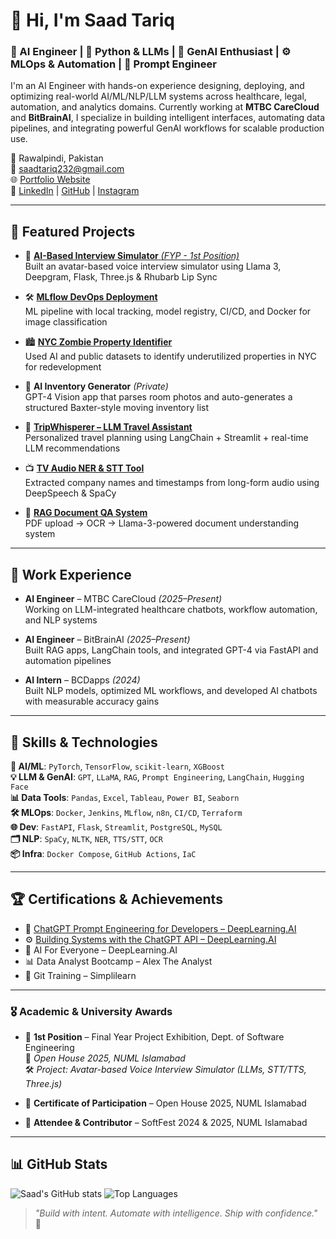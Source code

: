 # 👋 Hi, I'm Saad Tariq

### 🧠 AI Engineer | 🐍 Python & LLMs | 🧬 GenAI Enthusiast | ⚙️ MLOps & Automation | 🎯 Prompt Engineer

I'm an AI Engineer with hands-on experience designing, deploying, and optimizing real-world AI/ML/NLP/LLM systems across healthcare, legal, automation, and analytics domains. Currently working at **MTBC CareCloud** and **BitBrainAI**, I specialize in building intelligent interfaces, automating data pipelines, and integrating powerful GenAI workflows for scalable production use.

📍 Rawalpindi, Pakistan  
📧 saadtariq232@gmail.com  
🌐 [Portfolio Website](https://saadtariq10.github.io/PortfolioWebsite)  
🔗 [LinkedIn](https://www.linkedin.com/in/saad-tariq-04328b254) | [GitHub](https://github.com/saadtariq10) | [Instagram](https://www.instagram.com/reelsbysaad_)

---

## 🚀 Featured Projects

- 🧠 [**AI-Based Interview Simulator** *(FYP - 1st Position)*](#)  
  Built an avatar-based voice interview simulator using Llama 3, Deepgram, Flask, Three.js & Rhubarb Lip Sync

- 🛠️ [**MLflow DevOps Deployment**](https://github.com/saadtariq10/mlflow-devops-project)  
  ML pipeline with local tracking, model registry, CI/CD, and Docker for image classification

- 🏙️ [**NYC Zombie Property Identifier**](https://github.com/saadtariq10/NYC-Zombie-Property-Identifier)  
  Used AI and public datasets to identify underutilized properties in NYC for redevelopment

- 🧳 **AI Inventory Generator** *(Private)*  
  GPT-4 Vision app that parses room photos and auto-generates a structured Baxter-style moving inventory list

- 🧭 [**TripWhisperer – LLM Travel Assistant**](https://github.com/saadtariq10/Trip-Advisor-LLM)  
  Personalized travel planning using LangChain + Streamlit + real-time LLM recommendations

- 📺 [**TV Audio NER & STT Tool**](https://github.com/saadtariq10/tv-audio-analysis)  
  Extracted company names and timestamps from long-form audio using DeepSpeech & SpaCy

- 📄 [**RAG Document QA System**](https://github.com/saadtariq10/RAG-document-Project)  
  PDF upload → OCR → Llama-3-powered document understanding system

---

## 💼 Work Experience

- **AI Engineer** – MTBC CareCloud *(2025–Present)*  
  Working on LLM-integrated healthcare chatbots, workflow automation, and NLP systems

- **AI Engineer** – BitBrainAI *(2025–Present)*  
  Built RAG apps, LangChain tools, and integrated GPT-4 via FastAPI and automation pipelines

- **AI Intern** – BCDapps *(2024)*  
  Built NLP models, optimized ML workflows, and developed AI chatbots with measurable accuracy gains

---

## 🧰 Skills & Technologies

**🔢 AI/ML**: `PyTorch`, `TensorFlow`, `scikit-learn`, `XGBoost`  
**💡 LLM & GenAI**: `GPT`, `LLaMA`, `RAG`, `Prompt Engineering`, `LangChain`, `Hugging Face`  
**📊 Data Tools**: `Pandas`, `Excel`, `Tableau`, `Power BI`, `Seaborn`  
**🛠️ MLOps**: `Docker`, `Jenkins`, `MLflow`, `n8n`, `CI/CD`, `Terraform`  
**🌐 Dev**: `FastAPI`, `Flask`, `Streamlit`, `PostgreSQL`, `MySQL`  
**🗂️ NLP**: `SpaCy`, `NLTK`, `NER`, `TTS/STT`, `OCR`  
**📦 Infra**: `Docker Compose`, `GitHub Actions`, `IaC`

---

## 🏆 Certifications & Achievements

- 🧠 [ChatGPT Prompt Engineering for Developers – DeepLearning.AI](https://coursera.org/share/your-link)
- ⚙️ [Building Systems with the ChatGPT API – DeepLearning.AI](https://coursera.org/share/your-link)
- 🤖 AI For Everyone – DeepLearning.AI
- 📊 Data Analyst Bootcamp – Alex The Analyst
- 🧰 Git Training – Simplilearn

---

### 🎖️ Academic & University Awards

- 🥇 **1st Position** – Final Year Project Exhibition, Dept. of Software Engineering  
  📍 *Open House 2025, NUML Islamabad*  
  🛠️ *Project: Avatar-based Voice Interview Simulator (LLMs, STT/TTS, Three.js)*

- 📜 **Certificate of Participation** – Open House 2025, NUML Islamabad  
- 🧠 **Attendee & Contributor** – SoftFest 2024 & 2025, NUML Islamabad


---

## 📊 GitHub Stats

![Saad's GitHub stats](https://github-readme-stats.vercel.app/api?username=saadtariq10&show_icons=true&theme=radical)
![Top Languages](https://github-readme-stats.vercel.app/api/top-langs/?username=saadtariq10&layout=compact&theme=radical)




> _"Build with intent. Automate with intelligence. Ship with confidence."_ 🚀
